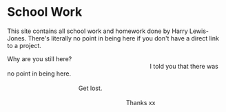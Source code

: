 # School Work
This site contains all school work and homework done by Harry Lewis-Jones.
There's literally no point in being here if you don't have a direct link to a project.
⠀⠀⠀⠀⠀
⠀⠀⠀⠀⠀
⠀⠀⠀⠀⠀
⠀⠀⠀⠀⠀
⠀⠀⠀⠀⠀
⠀⠀⠀⠀⠀
⠀⠀⠀⠀⠀

Why are you still here?
⠀⠀⠀⠀⠀
⠀⠀⠀⠀⠀
⠀⠀⠀⠀⠀
⠀⠀⠀⠀⠀
⠀⠀⠀⠀⠀
⠀⠀⠀⠀⠀
⠀⠀⠀⠀⠀
⠀⠀⠀⠀⠀
⠀⠀⠀⠀⠀
⠀⠀⠀⠀⠀
⠀⠀⠀⠀⠀
⠀⠀⠀⠀⠀
I told you that there was no point in being here.
⠀⠀⠀⠀⠀
⠀⠀⠀⠀⠀
⠀⠀⠀⠀⠀
⠀⠀⠀⠀⠀
⠀⠀⠀⠀⠀
⠀⠀⠀⠀⠀
⠀⠀⠀⠀⠀
⠀⠀⠀⠀⠀
⠀⠀⠀⠀⠀
⠀⠀⠀⠀⠀
⠀⠀⠀⠀⠀
⠀⠀⠀⠀⠀
⠀⠀⠀⠀⠀
⠀⠀⠀⠀⠀
⠀⠀⠀⠀⠀
⠀⠀⠀⠀⠀
⠀⠀⠀⠀⠀
⠀⠀⠀⠀⠀
Get lost.
⠀⠀⠀⠀⠀
⠀⠀⠀⠀⠀
⠀⠀⠀⠀⠀
⠀⠀⠀⠀⠀
⠀⠀⠀⠀⠀
⠀⠀⠀⠀⠀
⠀⠀⠀⠀⠀
⠀⠀⠀⠀⠀
⠀⠀⠀⠀⠀
⠀⠀⠀⠀⠀
⠀⠀⠀⠀⠀
⠀⠀⠀⠀⠀
⠀⠀⠀⠀⠀
⠀⠀⠀⠀⠀
⠀⠀⠀⠀⠀
⠀⠀⠀⠀⠀
⠀⠀⠀⠀⠀
⠀⠀⠀⠀⠀
⠀⠀⠀⠀⠀
Thanks xx
